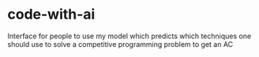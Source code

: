 # code-with-ai
Interface for people to use my model which predicts which techniques one should use to solve a competitive programming problem to get an AC
